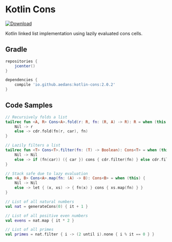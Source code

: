 Kotlin Cons
===========

[![Download](https://api.bintray.com/packages/aedans/maven/kotlin-cons/images/download.svg)](https://bintray.com/aedans/maven/kotlin-cons/_latestVersion) 

Kotlin linked list implementation using lazily evaluated cons cells.

Gradle
------

```gradle
repositories {
    jcenter()
}

dependencies {
    compile 'io.github.aedans:kotlin-cons:2.0.2'
}
```

Code Samples
------------

```kotlin
// Recursively folds a list
tailrec fun <A, R> Cons<A>.fold(r: R, fn: (R, A) -> R): R = when (this) {
    Nil -> r
    else -> cdr.fold(fn(r, car), fn)
}

// Lazily filters a list
tailrec fun <T> Cons<T>.filter(fn: (T) -> Boolean): Cons<T> = when (this) {
    Nil -> Nil
    else -> if (fn(car)) ({ car }) cons { cdr.filter(fn) } else cdr.filter(fn)
}

// Stack safe due to lazy evaluation
fun <A, B> Cons<A>.map(fn: (A) -> B): Cons<B> = when (this) {
    Nil -> Nil
    else -> let { (x, xs) -> { fn(x) } cons { xs.map(fn) } }
}

// List of all natural numbers
val nat = generateCons(0) { it + 1 }

// List of all positive even numbers
val evens = nat.map { it * 2 }

// List of all primes
val primes = nat.filter { i -> (2 until i).none { i % it == 0 } }
```
